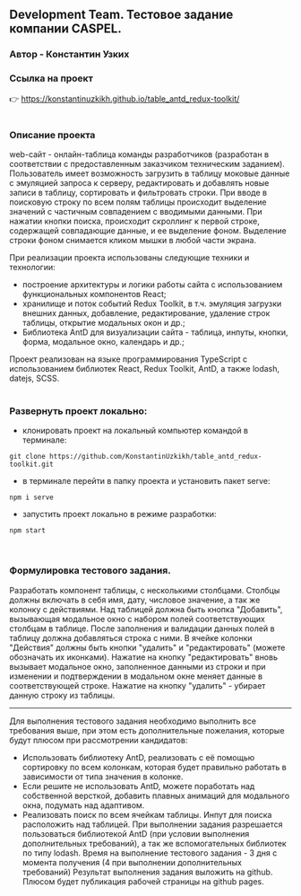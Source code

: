## Development Team. Тестовое задание компании CASPEL.
### Автор - Константин Узких

### Ссылка на проект
👉 https://konstantinuzkikh.github.io/table_antd_redux-toolkit/
</br></br>
### Описание проекта
web-сайт - онлайн-таблица команды разработчиков (разработан в соответствии с предоставленным заказчиком техническим заданием). Пользователь имеет возможность загрузить в таблицу моковые данные с эмуляцией запроса к серверу, редактировать и добавлять новые записи в таблицу, сортировать и фильтровать строки. При вводе в поисковую строку по всем полям таблицы происходит выделение значений с частичным совпадением с вводимыми данными. При нажатии кнопки поиска, происходит скроллинг к первой строке, содержащей совпадающие данные, и ее выделение фоном. Выделение строки фоном снимается кликом мышки в любой части экрана.

При реализации проекта использованы следующие техники и технологии:
- построение архитектуры и логики работы сайта с использованием функциональных компонентов React;
- хранилище и поток событий Redux Toolkit, в т.ч. эмуляция загрузки внешних данных, добавление, редактирование, удаление строк таблицы, открытие модальных окон и др.;
- Библиотека AntD для визуализации сайта - таблица, инпуты, кнопки, форма, модальное окно, календарь и др.;

Проект реализован на языке программирования TypeScript с использованием библиотек React, Redux Toolkit, AntD, а также lodash, datejs, SCSS.
</br></br>
### Развернуть проект локально:

- клонировать проект на локальный компьютер командой в терминале:
```
git clone https://github.com/KonstantinUzkikh/table_antd_redux-toolkit.git
```

- в терминале перейти в папку проекта и установить пакет serve:
```
npm i serve
```
- запустить проект локально в режиме разработки:
```
npm start
```
</br>

### Формулировка тестового задания.
Разработать компонент таблицы, с несколькими столбцами. Столбцы должны включать в себя имя, дату, числовое значение, а так же колонку с действиями. Над таблицей должна быть кнопка "Добавить", вызывающая модальное окно с набором полей соответствующих столбцам в таблице. После заполнения и валидации данных полей в таблицу должна добавляться строка с ними. В ячейке колонки "Действия" должны быть кнопки "удалить" и "редактировать" (можете обозначать их иконками). Нажатие на кнопку "редактировать" вновь вызывает модальное окно, заполненное данными из строки и при изменении и подтверждении в модальном окне меняет данные в соответствующей строке. Нажатие на кнопку "удалить" - убирает данную строку из таблицы.
________________________________________
Для выполнения тестового задания необходимо выполнить все требования выше, при этом есть дополнительные пожелания, которые будут плюсом при рассмотрении кандидатов:
- Использовать библиотеку AntD, реализовать с её помощью сортировку по всем колонкам, которая будет правильно работать в зависимости от типа значения в колонке.
- Если решите не использовать AntD, можете поработать над собственной версткой, добавить плавных анимаций для модального окна, подумать над адаптивом.
- Реализовать поиск по всем ячейкам таблицы. Инпут для поиска расположить над таблицей.
При выполнении задания разрешается пользоваться библиотекой AntD (при условии выполнения дополнительных требований), а так же вспомогательных библиотек по типу lodash. Время на выполнение тестового задания - 3 дня с момента получения (4 при выполнении дополнительных требований)  Результат выполнения задания выложить на github. Плюсом будет публикация рабочей страницы на github pages.
